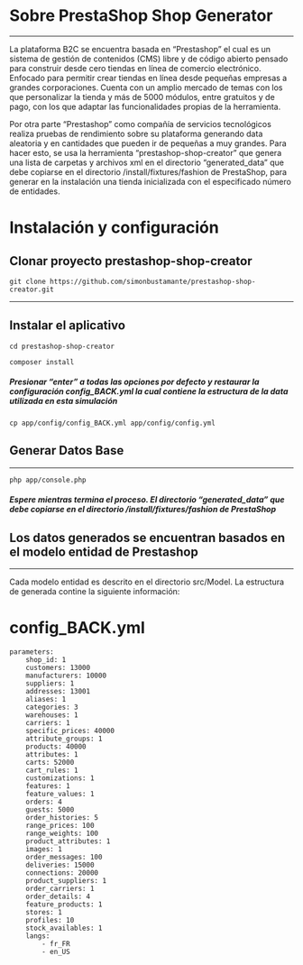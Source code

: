 # Sobre PrestaShop Shop Generator
--------

La plataforma B2C se encuentra basada en “Prestashop”   el cual es un sistema de gestión de contenidos (CMS) libre y de código abierto pensado para construir desde cero tiendas en línea de comercio electrónico. Enfocado para permitir crear tiendas en línea desde pequeñas empresas a grandes corporaciones. Cuenta con un amplio mercado de temas con los que personalizar la tienda y más de 5000 módulos, entre gratuitos y de pago, con los que adaptar las funcionalidades propias de la herramienta.

Por otra parte “Prestashop” como compañía de servicios tecnológicos realiza pruebas de rendimiento sobre su plataforma generando data aleatoria y en cantidades que pueden ir de pequeñas a muy grandes. Para hacer esto, se usa la herramienta “prestashop-shop-creator” que genera una lista de carpetas y archivos xml en el directorio “generated_data” que debe copiarse en el directorio /install/fixtures/fashion de PrestaShop, para generar en la instalación una tienda inicializada con el especificado número de entidades.


# Instalación y configuración

## Clonar proyecto prestashop-shop-creator

```
git clone https://github.com/simonbustamante/prestashop-shop-creator.git
```
--------

## Instalar el aplicativo

```
cd prestashop-shop-creator
```
```
composer install
```

##### Presionar “enter” a todas las opciones por defecto y restaurar la configuración config_BACK.yml la cual contiene la  estructura de la data utilizada en esta simulación

```
cp app/config/config_BACK.yml app/config/config.yml
```

## Generar Datos Base
--------
```
php app/console.php
```
##### Espere mientras termina el proceso. El directorio “generated_data” que debe copiarse en el directorio /install/fixtures/fashion de PrestaShop


## Los datos generados se encuentran basados en el modelo entidad de Prestashop
--------
Cada  modelo entidad  es descrito en el directorio src/Model. La estructura de generada contine la siguiente información:

# config_BACK.yml

```
parameters:
    shop_id: 1
    customers: 13000
    manufacturers: 10000
    suppliers: 1
    addresses: 13001
    aliases: 1
    categories: 3
    warehouses: 1
    carriers: 1
    specific_prices: 40000
    attribute_groups: 1
    products: 40000
    attributes: 1
    carts: 52000
    cart_rules: 1
    customizations: 1
    features: 1
    feature_values: 1
    orders: 4
    guests: 5000
    order_histories: 5
    range_prices: 100
    range_weights: 100
    product_attributes: 1
    images: 1
    order_messages: 100
    deliveries: 15000
    connections: 20000
    product_suppliers: 1
    order_carriers: 1
    order_details: 4
    feature_products: 1
    stores: 1
    profiles: 10
    stock_availables: 1
    langs:
        - fr_FR
        - en_US

```


